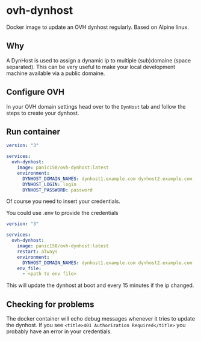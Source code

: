 # ovh-dynhost

Docker image to update an OVH dynhost regularly. Based on Alpine linux.

## Why

A DynHost is used to assign a dynamic ip to multiple (sub)domaine (space separated).
This can be very useful to make your local development machine available via a public domaine.

## Configure OVH

In your OVH domain settings head over to the `DynHost` tab and follow the steps to create your dynhost.

## Run container

```yml
version: "3"

services:
  ovh-dynhost:
    image: panic158/ovh-dynhost:latest
    environment:
      DYNHOST_DOMAIN_NAMES: dynhost1.example.com dynhost2.example.com
      DYNHOST_LOGIN: login
      DYNHOST_PASSWORD: password
```

Of course you need to insert your credentials.

You could use .env to provide the credentials

```yml
version: "3"

services:
  ovh-dynhost:
    image: panic158/ovh-dynhost:latest
    restart: always
    environment:
      DYNHOST_DOMAIN_NAMES: dynhost1.example.com dynhost2.example.com
    env_file:
      - <path to env file>
```

This will update the dynhost at boot and every 15 minutes if the ip changed.

## Checking for problems

The docker container will echo debug messages whenever it tries to update the dynhost.
If you see `<title>401 Authorization Required</title>` you probably have an error in your credentials.
